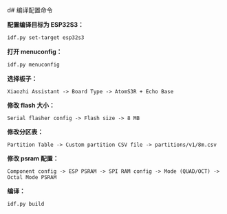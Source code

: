 d# 编译配置命令

**配置编译目标为 ESP32S3：**

```bash
idf.py set-target esp32s3
```

**打开 menuconfig：**

```bash
idf.py menuconfig
```

**选择板子：**

```
Xiaozhi Assistant -> Board Type -> AtomS3R + Echo Base
```

**修改 flash 大小：**

```
Serial flasher config -> Flash size -> 8 MB
```

**修改分区表：**

```
Partition Table -> Custom partition CSV file -> partitions/v1/8m.csv
```

**修改 psram 配置：**

```
Component config -> ESP PSRAM -> SPI RAM config -> Mode (QUAD/OCT) -> Octal Mode PSRAM
```

**编译：**

```bash
idf.py build
```
